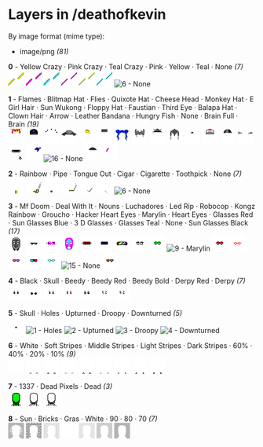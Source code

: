 # Layers in /deathofkevin

By image format (mime type):
- image/png _(81)_


**0** -  Yellow Crazy · Pink Crazy · Teal Crazy · Pink · Yellow · Teal · None  _(7)_ <br>
![](0_0.png "0 - Yellow Crazy") 
![](0_1.png "1 - Pink Crazy") 
![](0_2.png "2 - Teal Crazy") 
![](0_3.png "3 - Pink") 
![](0_4.png "4 - Yellow") 
![](0_5.png "5 - Teal") 
![](0_6.png "6 - None") 


**1** -  Flames · Blitmap Hat · Flies · Quixote Hat · Cheese Head · Monkey Hat · E Girl Hair · Sun Wukong · Floppy Hat · Faustian · Third Eye · Balapa Hat · Clown Hair · Arrow · Leather Bandana · Hungry Fish · None · Brain Full · Brain  _(19)_ <br>
![](1_0.png "0 - Flames") 
![](1_1.png "1 - Blitmap Hat") 
![](1_2.png "2 - Flies") 
![](1_3.png "3 - Quixote Hat") 
![](1_4.png "4 - Cheese Head") 
![](1_5.png "5 - Monkey Hat") 
![](1_6.png "6 - E Girl Hair") 
![](1_7.png "7 - Sun Wukong") 
![](1_8.png "8 - Floppy Hat") 
![](1_9.png "9 - Faustian") 
![](1_10.png "10 - Third Eye") 
![](1_11.png "11 - Balapa Hat") 
![](1_12.png "12 - Clown Hair") 
![](1_13.png "13 - Arrow") 
![](1_14.png "14 - Leather Bandana") 
![](1_15.png "15 - Hungry Fish") 
![](1_16.png "16 - None") 
![](1_17.png "17 - Brain Full") 
![](1_18.png "18 - Brain") 


**2** -  Rainbow · Pipe · Tongue Out · Cigar · Cigarette · Toothpick · None  _(7)_ <br>
![](2_0.png "0 - Rainbow") 
![](2_1.png "1 - Pipe") 
![](2_2.png "2 - Tongue Out") 
![](2_3.png "3 - Cigar") 
![](2_4.png "4 - Cigarette") 
![](2_5.png "5 - Toothpick") 
![](2_6.png "6 - None") 


**3** -  Mf Doom · Deal With It · Nouns · Luchadores · Led Rip · Robocop · Kongz Rainbow · Groucho · Hacker Heart Eyes · Marylin · Heart Eyes · Glasses Red · Sun Glasses Blue · 3 D Glasses · Glasses Teal · None · Sun Glasses Black  _(17)_ <br>
![](3_0.png "0 - Mf Doom") 
![](3_1.png "1 - Deal With It") 
![](3_2.png "2 - Nouns") 
![](3_3.png "3 - Luchadores") 
![](3_4.png "4 - Led Rip") 
![](3_5.png "5 - Robocop") 
![](3_6.png "6 - Kongz Rainbow") 
![](3_7.png "7 - Groucho") 
![](3_8.png "8 - Hacker Heart Eyes") 
![](3_9.png "9 - Marylin") 
![](3_10.png "10 - Heart Eyes") 
![](3_11.png "11 - Glasses Red") 
![](3_12.png "12 - Sun Glasses Blue") 
![](3_13.png "13 - 3 D Glasses") 
![](3_14.png "14 - Glasses Teal") 
![](3_15.png "15 - None") 
![](3_16.png "16 - Sun Glasses Black") 


**4** -  Black · Skull · Beedy · Beedy Red · Beedy Bold · Derpy Red · Derpy  _(7)_ <br>
![](4_0.png "0 - Black") 
![](4_1.png "1 - Skull") 
![](4_2.png "2 - Beedy") 
![](4_3.png "3 - Beedy Red") 
![](4_4.png "4 - Beedy Bold") 
![](4_5.png "5 - Derpy Red") 
![](4_6.png "6 - Derpy") 


**5** -  Skull · Holes · Upturned · Droopy · Downturned  _(5)_ <br>
![](5_0.png "0 - Skull") 
![](5_1.png "1 - Holes") 
![](5_2.png "2 - Upturned") 
![](5_3.png "3 - Droopy") 
![](5_4.png "4 - Downturned") 


**6** -  White · Soft Stripes · Middle Stripes · Light Stripes · Dark Stripes · 60% · 40% · 20% · 10%  _(9)_ <br>
![](6_0.png "0 - White") 
![](6_1.png "1 - Soft Stripes") 
![](6_2.png "2 - Middle Stripes") 
![](6_3.png "3 - Light Stripes") 
![](6_4.png "4 - Dark Stripes") 
![](6_5.png "5 - 60%") 
![](6_6.png "6 - 40%") 
![](6_7.png "7 - 20%") 
![](6_8.png "8 - 10%") 


**7** -  1337 · Dead Pixels · Dead  _(3)_ <br>
![](7_0.png "0 - 1337") 
![](7_1.png "1 - Dead Pixels") 
![](7_2.png "2 - Dead") 


**8** -  Sun · Bricks · Gras · White · 90 · 80 · 70  _(7)_ <br>
![](8_0.png "0 - Sun") 
![](8_1.png "1 - Bricks") 
![](8_2.png "2 - Gras") 
![](8_3.png "3 - White") 
![](8_4.png "4 - 90") 
![](8_5.png "5 - 80") 
![](8_6.png "6 - 70") 


